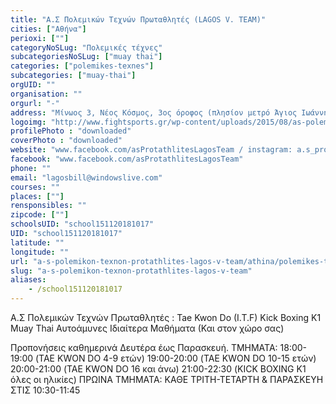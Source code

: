 ```yaml
---
title: "Α.Σ Πολεμικών Τεχνών Πρωταθλητές (LAGOS V. TEAM)"
cities: ["Αθήνα"]
perioxi: [""]
categoryNoSLug: "Πολεμικές τέχνες"
subcategoriesNoSLug: ["muay thai"]
categories: ["polemikes-texnes"]
subcategories: ["muay-thai"]
orgUID: ""
organisation: ""
orgurl: "-"
address: "Μίνωος 3, Νέος Κόσμος, 3ος όροφος (πλησίον μετρό Άγιος Ιωάννης), 11743 Athens, Greece"
logoimg: "http://www.fightsports.gr/wp-content/uploads/2015/08/as-polemikon-texnon-protathlites-logo.jpg"
profilePhoto : "downloaded"
coverPhoto : "downloaded"
website: "www.facebook.com/asProtathlitesLagosTeam / instagram: a.s_protathlites"
facebook: "www.facebook.com/asProtathlitesLagosTeam"
phone: ""
email: "lagosbill@windowslive.com"
courses: ""
places: [""]
rensponsibles: ""
zipcode: [""]
schoolsUID: "school151120181017"
UID: "school151120181017"
latitude: ""
longitude: ""
url: "a-s-polemikon-texnon-protathlites-lagos-v-team/athina/polemikes-texnes/muay-thai"
slug: "a-s-polemikon-texnon-protathlites-lagos-v-team"
aliases:
    - /school151120181017
---
```



Α.Σ Πολεμικών Τεχνών Πρωταθλητές : Tae Kwon Do (I.T.F) Kick Boxing K1 Muay Thai Αυτοάμυνες Ιδιαίτερα Μαθήματα (Και στον χώρο σας)

Προπονήσεις καθημερινά Δευτέρα έως Παρασκευή. ΤΜΗΜΑΤΑ: 18:00-19:00 (TAE KWON DO 4-9 ετών) 19:00-20:00 (TAE KWON DO 10-15 ετών) 20:00-21:00 (TAE KWON DO 16 και άνω) 21:00-22:30 (KICK BOXING K1 όλες οι ηλικίες) ΠΡΩΙΝΑ ΤΜΗΜΑΤΑ: ΚΑΘΕ ΤΡΙΤΗ-ΤΕΤΑΡΤΗ &amp; ΠΑΡΑΣΚΕΥΗ ΣΤΙΣ 10:30-11:45